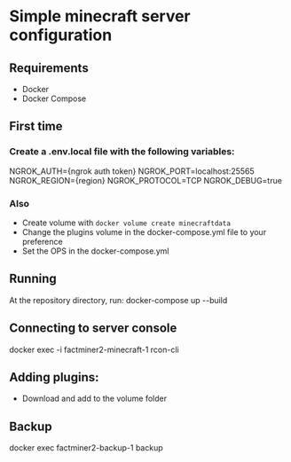 # Simple minecraft server configuration

## Requirements
- Docker
- Docker Compose

## First time

### Create a .env.local file with the following variables:
NGROK_AUTH={ngrok auth token}
NGROK_PORT=localhost:25565
NGROK_REGION={region}
NGROK_PROTOCOL=TCP
NGROK_DEBUG=true

### Also
- Create volume with ```docker volume create minecraftdata```
- Change the plugins volume in the docker-compose.yml file to your preference
- Set the OPS in the docker-compose.yml

## Running
At the repository directory, run:
docker-compose up --build

## Connecting to server console
docker exec -i factminer2-minecraft-1 rcon-cli

## Adding plugins:
- Download and add to the volume folder

## Backup
docker exec factminer2-backup-1 backup
